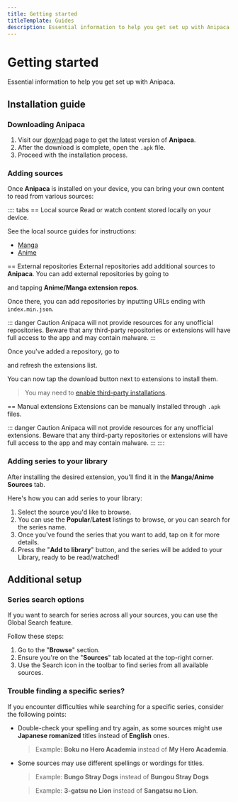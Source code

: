 ```yaml
---
title: Getting started
titleTemplate: Guides
description: Essential information to help you get set up with Anipaca.
---
```


<script setup lang="ts">
import { data as release } from "@theme/data/release.data"
</script>

# Getting started

Essential information to help you get set up with Anipaca.

## Installation guide

### Downloading Anipaca

1. Visit our [download](/download/) page to get the latest version of **Anipaca**.
2. After the download is complete, open the `.apk` file.
3. Proceed with the installation process.

### Adding sources

Once **Anipaca** is installed on your device, you can bring your own content to read from various sources:

:::: tabs
== Local source
Read or watch content stored locally on your device.

See the local source guides for instructions:
- [Manga](/docs/guides/local-manga-source/)
- [Anime](/docs/guides/local-anime-source/)

== External repositories
External repositories add additional sources to **Anipaca**. You can add external repositories by going to <nav to="browse"> and tapping **Anime/Manga extension repos**.

Once there, you can add repositories by inputting URLs ending with `index.min.json`.

::: danger Caution
Anipaca will not provide resources for any unofficial repositories. Beware that any third-party repositories or extensions will have full access to the app and may contain malware.
:::

Once you've added a repository, go to <nav to="extensions"> and refresh the extensions list.

You can now tap the download button next to extensions to install them.

> You may need to [enable third-party installations](/docs/faq/browse/extensions#enabling-third-party-installations).

== Manual extensions
Extensions can be manually installed through `.apk` files.

::: danger Caution
Anipaca will not provide resources for any unofficial extensions. Beware that any third-party repositories or extensions will have full access to the app and may contain malware.
:::
::::

### Adding series to your library

After installing the desired extension, you'll find it in the **Manga/Anime Sources** tab.

Here's how you can add series to your library:

1. Select the source you'd like to browse.
2. You can use the **Popular**/**Latest** listings to browse, or you can search for the series name.
3. Once you've found the series that you want to add, tap on it for more details.
4. Press the "**Add to library**" button, and the series will be added to your Library, ready to be read/watched!

## Additional setup

### Series search options

If you want to search for series across all your sources, you can use the Global Search feature.

Follow these steps:

1. Go to the "**Browse**" section.
2. Ensure you're on the "**Sources**" tab located at the top-right corner.
3. Use the Search icon in the toolbar to find series from all available sources.

### Trouble finding a specific series?

If you encounter difficulties while searching for a specific series, consider the following points:

<!-- markdownlint-disable MD004 -->
* Double-check your spelling and try again, as some sources might use **Japanese romanized** titles instead of **English** ones.
  > Example: **Boku no Hero Academia** instead of **My Hero Academia**.

* Some sources may use different spellings or wordings for titles.
  > Example: **Bungo Stray Dogs** instead of **Bungou Stray Dogs**

  > Example: **3-gatsu no Lion** instead of **Sangatsu no Lion**.
<!-- markdownlint-enable MD004 -->
